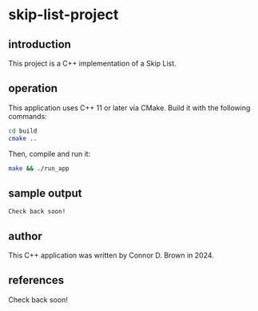 # skip-list-project

## introduction

This project is a C++ implementation of a Skip List.

## operation

This application uses C++ 11 or later via CMake. Build it with the following commands:

```bash
cd build
cmake ..
```

Then, compile and run it:
```bash
make && ./run_app
```

## sample output
```text
Check back soon!
```

## author

This C++ application was written by Connor D. Brown in 2024.

## references

Check back soon!